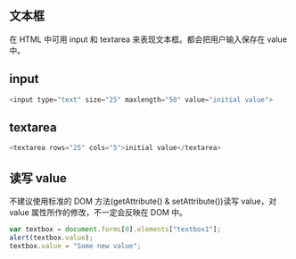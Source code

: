 ## 文本框

在 HTML 中可用 input 和 textarea 来表现文本框。都会把用户输入保存在 value 中。

## input

```js
<input type="text" size="25" maxlength="50" value="initial value">
```

## textarea

```js
<textarea rows="25" cols="5">initial value</textarea>
```

## 读写 value

不建议使用标准的 DOM 方法(getAttribute() & setAttribute())读写 value，对 value 属性所作的修改，不一定会反映在 DOM 中。

```js
var textbox = document.forms[0].elements["textbox1"];
alert(textbox.value);
textbox.value = "Some new value";
```